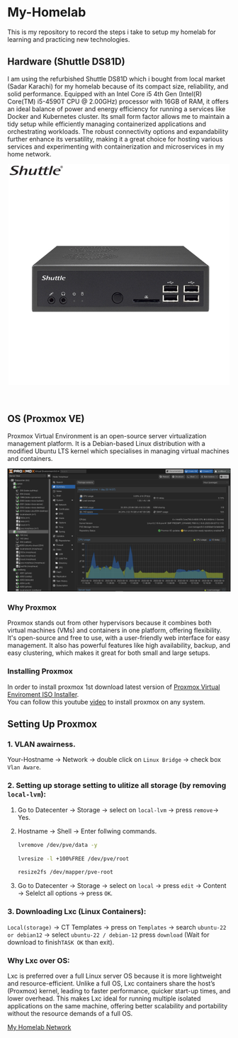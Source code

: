 # My-Homelab

This is my repository to record the steps i take to setup my homelab for learning and practicing new technologies.

## Hardware (Shuttle DS81D)
I am using the refurbished Shuttle DS81D which i bought from local market (Sadar Karachi) for my homelab because of its compact size, reliability, and solid performance. Equipped with an Intel Core i5 4th Gen (Intel(R) Core(TM) i5-4590T CPU @ 2.00GHz) processor with 16GB of RAM, it offers an ideal balance of power and energy efficiency for running a services like Docker and Kubernetes cluster. Its small form factor allows me to maintain a tidy setup while efficiently managing containerized applications and orchestrating workloads. The robust connectivity options and expandability further enhance its versatility, making it a great choice for hosting various services and experimenting with containerization and microservices in my home network.         
<p align="center">
  <img src="00.jpg" alt="Hardware Node" />
</p>

<br>   

## OS (Proxmox VE)
Proxmox Virtual Environment is an open-source server virtualization management platform. It is a Debian-based Linux distribution with a modified Ubuntu LTS kernel which specialises in managing virtual machines and containers.

![01](01.png)
<br>
### Why Proxmox
Proxmox stands out from other hypervisors because it combines both virtual machines (VMs) and containers in one platform, offering flexibility. It's open-source and free to use, with a user-friendly web interface for easy management. It also has powerful features like high availability, backup, and easy clustering, which makes it great for both small and large setups.     
### Installing Proxmox 
In order to install proxmox 1st download latest version of [Proxmox Virtual Enviroment ISO Installer](https://www.proxmox.com/en/downloads/proxmox-virtual-environment/iso).        
You can follow this youtube [video](https://www.youtube.com/watch?v=u8E3-Zy9NvI&list=PLT98CRl2KxKHnlbYhtABg6cF50bYa8Ulo&index=3) to install proxmox on any system.    

## Setting Up Proxmox
### 1. VLAN awairness.    
  Your-Hostname &rarr; Network &rarr; double click on `Linux Bridge` &rarr; check box `Vlan Aware`.
### 2. Setting up storage setting to ulitize all storage (by removing `local-lvm`):
  1. Go to Datecenter &rarr; Storage &rarr; select on `local-lvm` &rarr; press `remove`&rarr; Yes.

  2. Hostname &rarr; Shell &rarr; Enter follwing commands.
     ```bash
     lvremove /dev/pve/data -y
     ```
     ```bash
     lvresize -l +100%FREE /dev/pve/root
     ```
     ```bash
     resize2fs /dev/mapper/pve-root
     ```
  
  3. Go to Datecenter &rarr; Storage &rarr; select on `local` &rarr; press `edit` &rarr; Content &rarr; Selelct all options &rarr; press `OK`.
### 3. Downloading Lxc (Linux Containers):      
  `Local(storage)` &rarr; CT Templates &rarr; press on `Templates` &rarr; search `ubuntu-22 or debian12` &rarr; select `ubuntu-22 / debian-12` press `download` (Wait for download to finish`TASK OK` than exit).                                   

  ### Why Lxc over OS:
  Lxc is preferred over a full Linux server OS because it is more lightweight and resource-efficient. Unlike a full OS, Lxc containers share the host’s (Proxmox) kernel, leading to faster performance, quicker start-up times, and lower overhead. This makes Lxc ideal for running multiple isolated applications on the same machine, offering better scalability and portability without the resource demands of a full OS.        
  

[My Homelab Network](#my-homelab-network) 
